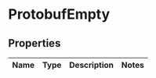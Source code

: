 
# ProtobufEmpty

## Properties
Name | Type | Description | Notes
------------ | ------------- | ------------- | -------------



